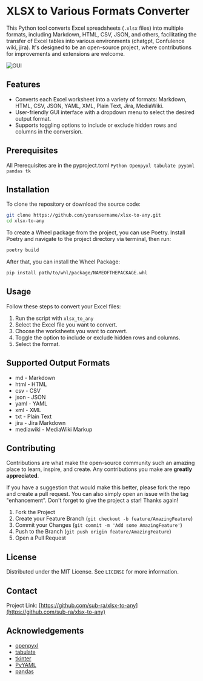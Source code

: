 # XLSX to Various Formats Converter

This Python tool converts Excel spreadsheets (`.xlsx` files) into multiple formats, including Markdown, HTML, CSV, JSON, and others, facilitating the transfer of Excel tables into various environments (chatgpt, Confulence wiki, jira). It's designed to be an open-source project, where contributions for improvements and extensions are welcome.

![GUI](https://github.com/sub-ra/xlsx-to-any/assets/87712870/8f417c9c-d10e-4941-b3ae-4d4541b1e378)

## Features

- Converts each Excel worksheet into a variety of formats: Markdown, HTML, CSV, JSON, YAML, XML, Plain Text, Jira, MediaWiki.
- User-friendly GUI interface with a dropdown menu to select the desired output format.
- Supports toggling options to include or exclude hidden rows and columns in the conversion.

## Prerequisites

All Prerequisites are in the pyproject.toml
`Python
Openpyxl
tabulate
pyyaml
pandas
tk`

## Installation

To clone the repository or download the source code:

```bash
git clone https://github.com/yourusername/xlsx-to-any.git
cd xlsx-to-any
```

To create a Wheel package from the project, you can use Poetry. Install Poetry and navigate to the project directory via terminal, then run:
```bash
poetry build
```
After that, you can install the Wheel Package:
```bash
pip install path/to/whl/package/NAMEOFTHEPACKAGE.whl
```

## Usage

Follow these steps to convert your Excel files:

1. Run the script with `xlsx_to_any`
2. Select the Excel file you want to convert.
3. Choose the worksheets you want to convert.
4. Toggle the option to include or exclude hidden rows and columns.
5. Select the format.

## Supported Output Formats
- md - Markdown
- html - HTML
- csv - CSV
- json - JSON
- yaml - YAML
- xml - XML
- txt - Plain Text
- jira - Jira Markdown
- mediawiki - MediaWiki Markup

## Contributing

Contributions are what make the open-source community such an amazing place to learn, inspire, and create. Any contributions you make are **greatly appreciated**.

If you have a suggestion that would make this better, please fork the repo and create a pull request. You can also simply open an issue with the tag "enhancement".
Don't forget to give the project a star! Thanks again!

1. Fork the Project
2. Create your Feature Branch (`git checkout -b feature/AmazingFeature`)
3. Commit your Changes (`git commit -m 'Add some AmazingFeature'`)
4. Push to the Branch (`git push origin feature/AmazingFeature`)
5. Open a Pull Request

## License

Distributed under the MIT License. See `LICENSE` for more information.

## Contact

Project Link: [https://github.com/sub-ra/xlsx-to-any](https://github.com/sub-ra/xlsx-to-any)

## Acknowledgements

- [openpyxl](https://openpyxl.readthedocs.io/en/stable/)
- [tabulate](https://pypi.org/project/tabulate/)
- [tkinter](https://docs.python.org/3/library/tkinter.html)
- [PyYAML](https://pyyaml.org/)
- [pandas](https://pandas.pydata.org/)
